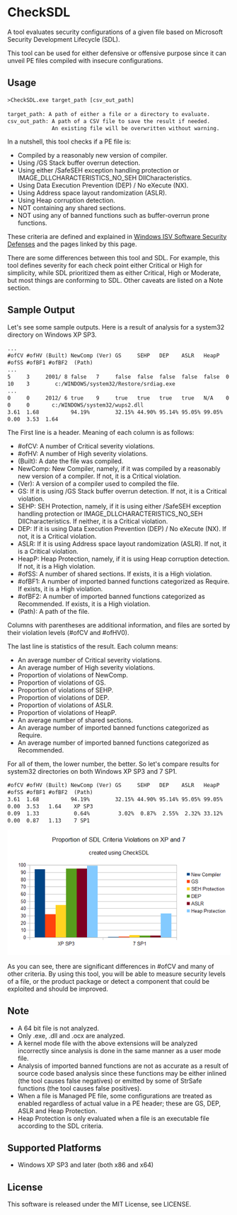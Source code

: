 CheckSDL
========

A tool evaluates security configurations of a given file based on Microsoft Security Development Lifecycle (SDL). 

This tool can be used for either defensive or offensive purpose since it can unveil PE files compiled with insecure configurations.


Usage
-----------------
    >CheckSDL.exe target_path [csv_out_path]

    target_path: A path of either a file or a directory to evaluate.
    csv_out_path: A path of a CSV file to save the result if needed. 
                  An existing file will be overwritten without warning.
    
In a nutshell, this tool checks if a PE file is:
- Compiled by a reasonably new version of compiler.
- Using /GS Stack buffer overrun detection.
- Using either /SafeSEH exception handling protection or IMAGE_DLLCHARACTERISTICS_NO_SEH DllCharacteristics.
- Using Data Execution Prevention (DEP) / No eXecute (NX).
- Using Address space layout randomization (ASLR).
- Using Heap corruption detection.
- NOT containing any shared sections.
- NOT using any of banned functions such as buffer-overrun prone functions.

These criteria are defined and explained in [Windows ISV Software Security Defenses](http://msdn.microsoft.com/en-us/library/bb430720.aspx) and the pages linked by this page. 

There are some differences between this tool and SDL. For example, this tool defines severity for each check point either Critical or High for simplicity, while SDL prioritized them as either Critical, High or Moderate, but most things are conforming to SDL. Other caveats are listed on a Note section.


Sample Output
-----------------
Let's see some sample outputs. Here is a result of analysis for a system32 directory on Windows XP SP3.

    ...
    #ofCV #ofHV (Built) NewComp (Ver) GS     SEHP   DEP    ASLR   HeapP  #ofSS #ofBF1 #ofBF2  (Path)	
    ...
    5     3     2001/ 8 false   7     false  false  false  false  false  0     10    3	      c:/WINDOWS/system32/Restore/srdiag.exe	
    ...
    0     0     2012/ 6 true    9     true   true   true   true   N/A    0     0     0       c:/WINDOWS/system32/wups2.dll	
    3.61  1.68          94.19%        32.15% 44.90%	95.14% 95.05% 99.05% 0.00  3.53  1.64	

The First line is a header. Meaning of each column is as follows:
- #ofCV: A number of Critical severity violations.
- #ofHV: A number of High severity violations.
- (Built): A date the file was compiled.
- NewComp: New Compiler, namely, if it was compiled by a reasonably new version of a compiler. If not, it is a Critical violation.
- (Ver): A version of a compiler used to compiled the file.
- GS: If it is using /GS Stack buffer overrun detection. If not, it is a Critical violation.
- SEHP: SEH Protection, namely, if it is using either /SafeSEH exception handling protection or IMAGE_DLLCHARACTERISTICS_NO_SEH DllCharacteristics. If neither, it is a Critical violation.
- DEP: If it is using Data Execution Prevention (DEP) / No eXecute (NX). If not, it is a Critical violation.
- ASLR: If it is using Address space layout randomization (ASLR). If not, it is a Critical violation.
- HeapP: Heap Protection, namely, if it is using Heap corruption detection. If not, it is a High violation.
- #ofSS: A number of shared sections. If exists, it is a High violation.
- #ofBF1: A number of imported banned functions categorized as Require. If exists, it is a High violation.  
- #ofBF2: A number of imported banned functions categorized as Recommended. If exists, it is a High violation.
- (Path): A path of the file.	

Columns with parentheses are additional information, and files are sorted by their violation levels (#ofCV and #ofHV0). 

The last line is statistics of the result. Each column means:
- An average number of Critical severity violations.
- An average number of High severity violations.
- Proportion of violations of NewComp.
- Proportion of violations of GS.
- Proportion of violations of SEHP.
- Proportion of violations of DEP.
- Proportion of violations of ASLR.
- Proportion of violations of HeapP.
- An average number of shared sections.
- An average number of imported banned functions categorized as Require.  
- An average number of imported banned functions categorized as Recommended.  

For all of them, the lower number, the better. So let's compare results for system32 directories on both Windows XP SP3 and 7 SP1. 

    #ofCV #ofHV (Built) NewComp (Ver) GS     SEHP   DEP    ASLR   HeapP  #ofSS #ofBF1 #ofBF2  (Path)	
    3.61  1.68          94.19%        32.15% 44.90%	95.14% 95.05% 99.05% 0.00  3.53   1.64	  XP SP3
    0.09  1.33           0.64%         3.02%  0.87%  2.55%  2.32% 33.12% 0.00  0.87   1.13    7 SP1

![chart](/img/chart.png)

As you can see, there are significant differences in #ofCV and many of other criteria. By using this tool, you will be able to measure security levels of a file, or the product package or detect a component that could be exploited and should be improved.


Note
-----------------
- A 64 bit file is not analyzed.
- Only .exe, .dll and .ocx are analyzed.
- A kernel mode file with the above extensions will be analyzed incorrectly since analysis is done in the same manner as a user mode file. 
- Analysis of imported banned functions are not as accurate as a result of source code based analysis since these functions may be either inlined (the tool causes false negatives) or emitted by some of StrSafe functions (the tool causes false positives).
- When a file is Managed PE file, some configurations are treated as enabled regardless of actual value in a PE header; these are GS, DEP, ASLR and Heap Protection.
- Heap Protection is only evaluated when a file is an executable file according to the SDL criteria.


Supported Platforms
-----------------
- Windows XP SP3 and later (both x86 and x64)


License
-----------------
This software is released under the MIT License, see LICENSE.
  
